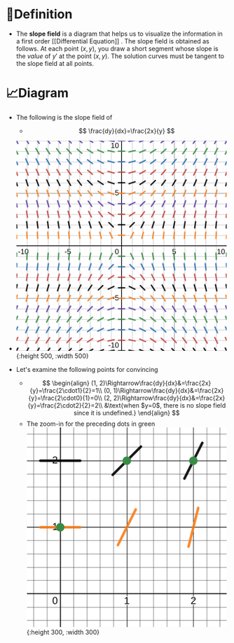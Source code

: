# 📝Definition
- The **slope field** is a diagram that helps us to visualize the information in a first order [[Differential Equation]] . The slope field is obtained as follows. At each point $(x,y)$, you draw a short segment whose slope is the *value* of $y'$ at the point $(x,y)$. The solution curves must be tangent to the slope field at all points.

# 📈Diagram
- The following is the slope field of
    - $$
      \frac{dy}{dx}=\frac{2x}{y}
      $$
    
- ![name](../assets/slope_field.svg){:height 500, :width 500}
- Let's examine the following points for convincing
    - $$
      \begin{align}
      (1, 2)\Rightarrow\frac{dy}{dx}&=\frac{2x}{y}=\frac{2\cdot1}{2}=1\\
      (0, 1)\Rightarrow\frac{dy}{dx}&=\frac{2x}{y}=\frac{2\cdot0}{1}=0\\
      (2, 2)\Rightarrow\frac{dy}{dx}&=\frac{2x}{y}=\frac{2\cdot2}{2}=2\\
      &\text{when $y=0$, there is no slope field since it is undefined.}
      \end{align}
      $$
    - The zoom-in for the preceding dots in green
      ![name](../assets/slope_field_zoom.svg){:height 300, :width 300}
    